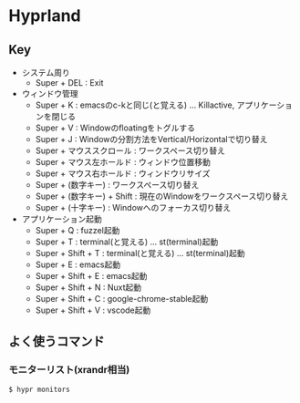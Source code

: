 # Hyprland

## Key
* システム周り
  * Super + DEL : Exit
* ウィンドウ管理
  * Super + K : emacsのc-kと同じ(と覚える) ... Killactive, アプリケーションを閉じる
  * Super + V : Windowのfloatingをトグルする
  * Super + J : Windowの分割方法をVertical/Horizontalで切り替え
  * Super + マウススクロール : ワークスペース切り替え
  * Super + マウス左ホールド : ウィンドウ位置移動
  * Super + マウス右ホールド : ウィンドウリサイズ
  * Super + (数字キー) : ワークスペース切り替え
  * Super + (数字キー) + Shift : 現在のWindowをワークスペース切り替え
  * Super + (十字キー) : Windowへのフォーカス切り替え
* アプリケーション起動
  * Super + Q : fuzzel起動
  * Super + T : terminal(と覚える) ... st(terminal)起動
  * Super + Shift + T : terminal(と覚える) ... st(terminal)起動
  * Super + E : emacs起動
  * Super + Shift + E : emacs起動
  * Super + Shift + N : Nuxt起動
  * Super + Shift + C : google-chrome-stable起動
  * Super + Shift + V : vscode起動

## よく使うコマンド

### モニターリスト(xrandr相当)

```
$ hypr monitors
```

